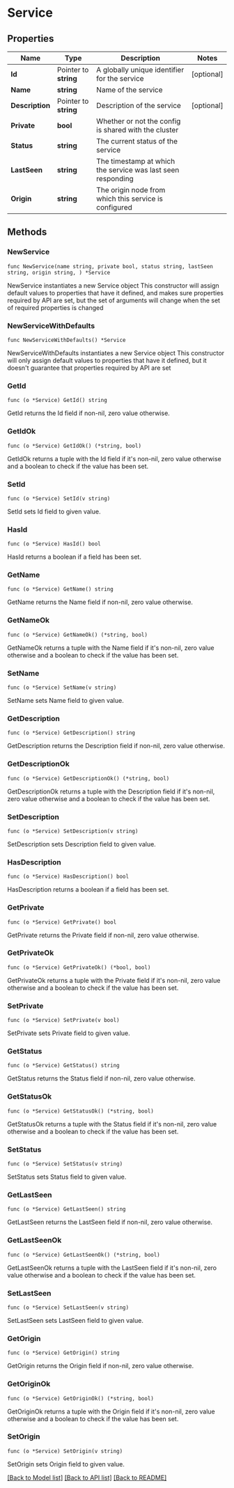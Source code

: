 # Service

## Properties

Name | Type | Description | Notes
------------ | ------------- | ------------- | -------------
**Id** | Pointer to **string** | A globally unique identifier for the service | [optional] 
**Name** | **string** | Name of the service | 
**Description** | Pointer to **string** | Description of the service | [optional] 
**Private** | **bool** | Whether or not the config is shared with the cluster | 
**Status** | **string** | The current status of the service | 
**LastSeen** | **string** | The timestamp at which the service was last seen responding | 
**Origin** | **string** | The origin node from which this service is configured | 

## Methods

### NewService

`func NewService(name string, private bool, status string, lastSeen string, origin string, ) *Service`

NewService instantiates a new Service object
This constructor will assign default values to properties that have it defined,
and makes sure properties required by API are set, but the set of arguments
will change when the set of required properties is changed

### NewServiceWithDefaults

`func NewServiceWithDefaults() *Service`

NewServiceWithDefaults instantiates a new Service object
This constructor will only assign default values to properties that have it defined,
but it doesn't guarantee that properties required by API are set

### GetId

`func (o *Service) GetId() string`

GetId returns the Id field if non-nil, zero value otherwise.

### GetIdOk

`func (o *Service) GetIdOk() (*string, bool)`

GetIdOk returns a tuple with the Id field if it's non-nil, zero value otherwise
and a boolean to check if the value has been set.

### SetId

`func (o *Service) SetId(v string)`

SetId sets Id field to given value.

### HasId

`func (o *Service) HasId() bool`

HasId returns a boolean if a field has been set.

### GetName

`func (o *Service) GetName() string`

GetName returns the Name field if non-nil, zero value otherwise.

### GetNameOk

`func (o *Service) GetNameOk() (*string, bool)`

GetNameOk returns a tuple with the Name field if it's non-nil, zero value otherwise
and a boolean to check if the value has been set.

### SetName

`func (o *Service) SetName(v string)`

SetName sets Name field to given value.


### GetDescription

`func (o *Service) GetDescription() string`

GetDescription returns the Description field if non-nil, zero value otherwise.

### GetDescriptionOk

`func (o *Service) GetDescriptionOk() (*string, bool)`

GetDescriptionOk returns a tuple with the Description field if it's non-nil, zero value otherwise
and a boolean to check if the value has been set.

### SetDescription

`func (o *Service) SetDescription(v string)`

SetDescription sets Description field to given value.

### HasDescription

`func (o *Service) HasDescription() bool`

HasDescription returns a boolean if a field has been set.

### GetPrivate

`func (o *Service) GetPrivate() bool`

GetPrivate returns the Private field if non-nil, zero value otherwise.

### GetPrivateOk

`func (o *Service) GetPrivateOk() (*bool, bool)`

GetPrivateOk returns a tuple with the Private field if it's non-nil, zero value otherwise
and a boolean to check if the value has been set.

### SetPrivate

`func (o *Service) SetPrivate(v bool)`

SetPrivate sets Private field to given value.


### GetStatus

`func (o *Service) GetStatus() string`

GetStatus returns the Status field if non-nil, zero value otherwise.

### GetStatusOk

`func (o *Service) GetStatusOk() (*string, bool)`

GetStatusOk returns a tuple with the Status field if it's non-nil, zero value otherwise
and a boolean to check if the value has been set.

### SetStatus

`func (o *Service) SetStatus(v string)`

SetStatus sets Status field to given value.


### GetLastSeen

`func (o *Service) GetLastSeen() string`

GetLastSeen returns the LastSeen field if non-nil, zero value otherwise.

### GetLastSeenOk

`func (o *Service) GetLastSeenOk() (*string, bool)`

GetLastSeenOk returns a tuple with the LastSeen field if it's non-nil, zero value otherwise
and a boolean to check if the value has been set.

### SetLastSeen

`func (o *Service) SetLastSeen(v string)`

SetLastSeen sets LastSeen field to given value.


### GetOrigin

`func (o *Service) GetOrigin() string`

GetOrigin returns the Origin field if non-nil, zero value otherwise.

### GetOriginOk

`func (o *Service) GetOriginOk() (*string, bool)`

GetOriginOk returns a tuple with the Origin field if it's non-nil, zero value otherwise
and a boolean to check if the value has been set.

### SetOrigin

`func (o *Service) SetOrigin(v string)`

SetOrigin sets Origin field to given value.



[[Back to Model list]](../README.md#documentation-for-models) [[Back to API list]](../README.md#documentation-for-api-endpoints) [[Back to README]](../README.md)


